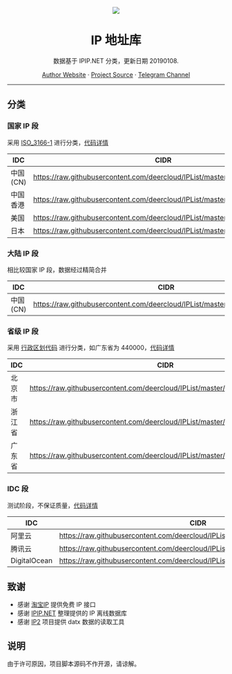 <p align="center">
<a href="https://github.com/DeerCloud/IPList">
<img src="https://user-images.githubusercontent.com/2666735/50806883-84930c00-1333-11e9-869e-3c2f2664f154.png" />
</a>
</p>

<h1 align="center">IP 地址库</h1>

<p align="center">数据基于 IPIP.NET 分类，更新日期 20190108.</p>

<p align=center>
<a href="https://i-meto.com/">Author Website</a> ·
<a href="https://github.com/DeerCloud/IPList">Project Source</a> ·
<a href="https://t.me/metooooo">Telegram Channel</a>
</p>

***

## 分类

### 国家 IP 段

采用 [ISO_3166-1](https://zh.wikipedia.org/wiki/ISO_3166-1%E4%BA%8C%E4%BD%8D%E5%AD%97%E6%AF%8D%E4%BB%A3%E7%A0%81) 进行分类，[代码详情](https://github.com/DeerCloud/IPList/tree/master/data/country)

|IDC|CIDR|
|---|---|
|中国 (CN)|https://raw.githubusercontent.com/deercloud/IPList/master/data/country/CN.txt|
|中国香港|https://raw.githubusercontent.com/deercloud/IPList/master/data/country/HK.txt|
|美国|https://raw.githubusercontent.com/deercloud/IPList/master/data/country/US.txt|
|日本|https://raw.githubusercontent.com/deercloud/IPList/master/data/country/JP.txt|

### 大陆 IP 段

相比较国家 IP 段，数据经过精简合并

|IDC|CIDR|
|---|---|
|中国 (CN)|https://raw.githubusercontent.com/deercloud/IPList/master/data/special/china.txt|

### 省级 IP 段

采用 [行政区划代码](http://www.mca.gov.cn/article/sj/xzqh/2018/201804-12/20180810101641.html) 进行分类，如广东省为 440000，[代码详情](https://github.com/DeerCloud/IPList/tree/master/data/cncit)

|IDC|CIDR|
|---|---|
|北京市|https://raw.githubusercontent.com/deercloud/IPList/master/data/cncity/110000.txt|
|浙江省|https://raw.githubusercontent.com/deercloud/IPList/master/data/cncity/330000.txt|
|广东省|https://raw.githubusercontent.com/deercloud/IPList/master/data/cncity/440000.txt|

### IDC 段

测试阶段，不保证质量，[代码详情](https://github.com/DeerCloud/IPList/tree/master/data/idc)

|IDC|CIDR|
|---|---|
|阿里云|https://raw.githubusercontent.com/deercloud/IPList/master/data/idc/alicloud.txt|
|腾讯云|https://raw.githubusercontent.com/deercloud/IPList/master/data/idc/tencentcloud.txt|
|DigitalOcean|https://raw.githubusercontent.com/deercloud/IPList/master/data/idc/digitalocean.txt|


## 致谢

 - 感谢 [淘宝IP](http://ip.taobao.com/) 提供免费 IP 接口
 - 感谢 [IPIP.NET](https://www.ipip.net/) 整理提供的 IP 离线数据库
 - 感谢 [IP2](https://github.com/metowolf/IP2) 项目提供 datx 数据的读取工具

## 说明

由于许可原因，项目脚本源码不作开源，请谅解。
